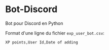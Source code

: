 # Bot-Discord
Bot pour Discord en Python

Format d'une ligne du fichier `exp_user_bot.csv`:
```
XP points,User Id,Date of adding
```
